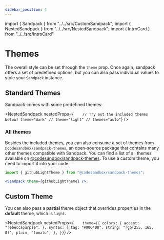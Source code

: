 ```yaml
---
sidebar_position: 4
---
```


import { Sandpack } from "../../src/CustomSandpack";
import { NestedSandpack } from "../../src/NestedSandpack";
import { IntroCard } from "../../src/IntroCard"

# Themes

<div class="intro-section">
  <IntroCard title="All themes" description="See all themes available on @codesandbox/sandpack-themes and how you can use it" href="/docs/api/themes" actionText="Access &#8594;" />

  <IntroCard title="Sandpack Theme Builder" description="Design and customize your own theme, among other Sandpack presets." href="https://sandpack.codesandbox.io/theme" actionText="Try it now" external />
</div>

The overall style can be set through the `theme` prop. Once again, sandpack offers a set of predefined options, but you can also pass individual values to style your `Sandpack` instance.

## Standard Themes

Sandpack comes with some predefined themes:

<!-- prettier-ignore -->
<NestedSandpack nestedProps={`    // Try out the included themes below!
      theme="dark"
      // theme="light"
      // themes="auto"`}
/>

### All themes

Besides the included themes, you can also consume a set of themes from `@codesandbox/sandpack-themes`, an open-source package that contains many other themes compatible with Sandpack. You can find a list of all themes available on [@codesandbox/sandpack-themes](/docs/api/themes). To use a custom theme, you need to import it into your code:

```jsx
import { githubLightTheme } from "@codesandbox/sandpack-themes";

<Sandpack theme={githubLightTheme} />;
```

## Custom Theme

You can also pass a **partial** theme object that overrides properties in the
**default** theme, which is `light`.

<!-- prettier-ignore -->
<NestedSandpack nestedProps={`    theme={{
        colors: {
          accent: "rebeccapurple",
        },
        syntax: {
          tag: "#006400",
          string: "rgb(255, 165, 0)",
          plain: "tomato",
        },
      }}`}
  />
